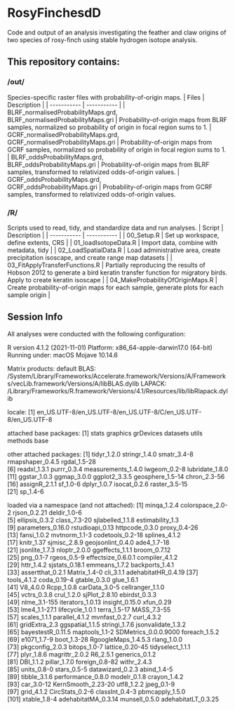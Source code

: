 # RosyFinchesdD

Code and output of an analysis investigating the feather and claw origins of two species of rosy-finch using stable hydrogen isotope analysis.

## This repository contains:
### /out/
Species-specific raster files with probability-of-origin maps.
| Files                                   | Description |
| -----------                            | ----------- |
| BLRF_normalisedProbabilityMaps.grd,<br>BLRF_normalisedProbabilityMaps.gri  | Probability-of-origin maps from BLRF samples, normalized so probability of origin in focal region sums to 1.
| GCRF_normalisedProbabilityMaps.grd,<br>GCRF_normalisedProbabilityMaps.gri  | Probability-of-origin maps from GCRF samples, normalized so probability of origin in focal region sums to 1.
| BLRF_oddsProbabilityMaps.grd,<br>BLRF_oddsProbabilityMaps.gri  | Probability-of-origin maps from BLRF samples, transformed to relativized odds-of-origin values.
| GCRF_oddsProbabilityMaps.grd,<br>GCRF_oddsProbabilityMaps.gri  | Probability-of-origin maps from GCRF samples, transformed to relativized odds-of-origin values.

### /R/
Scripts used to read, tidy, and standardize data and run analyses.
| Script                                 | Description |
| -----------                            | ----------- |
| 00_Setup.R                             | Set up workspace, define extents, CRS |
| 01_loadIsotopeData.R                   | Import data, combine with metadata, tidy |
| 02_LoadSpatialData.R                   | Load administrative area, create precipitation isoscape, and create range map datasets |
| 03_FitApplyTransferFunctions.R         | Partially reproducing the results of Hobson 2012 to generate a bird keratin transfer function for migratory birds. Apply to create keratin isoscape |
| 04_MakeProbabilityOfOriginMaps.R       | Create probability-of-origin maps for each sample, generate plots for each sample origin |

## Session Info
All analyses were conducted with the following configuration:

R version 4.1.2 (2021-11-01)
Platform: x86_64-apple-darwin17.0 (64-bit)
Running under: macOS Mojave 10.14.6

Matrix products: default
BLAS:   /System/Library/Frameworks/Accelerate.framework/Versions/A/Frameworks/vecLib.framework/Versions/A/libBLAS.dylib
LAPACK: /Library/Frameworks/R.framework/Versions/4.1/Resources/lib/libRlapack.dylib

locale:
[1] en_US.UTF-8/en_US.UTF-8/en_US.UTF-8/C/en_US.UTF-8/en_US.UTF-8

attached base packages:
[1] stats     graphics  grDevices datasets  utils     methods   base     

other attached packages:
 [1] tidyr_1.2.0        stringr_1.4.0      smatr_3.4-8        rmapshaper_0.4.5   rgdal_1.5-28      
 [6] readxl_1.3.1       purrr_0.3.4        measurements_1.4.0 lwgeom_0.2-8       lubridate_1.8.0   
[11] ggstar_1.0.3       ggmap_3.0.0        ggplot2_3.3.5      geosphere_1.5-14   chron_2.3-56      
[16] assignR_2.1.1      sf_1.0-6           dplyr_1.0.7        isocat_0.2.6       raster_3.5-15     
[21] sp_1.4-6          

loaded via a namespace (and not attached):
  [1] minqa_1.2.4          colorspace_2.0-2     rjson_0.2.21         deldir_1.0-6        
  [5] ellipsis_0.3.2       class_7.3-20         sjlabelled_1.1.8     estimability_1.3    
  [9] parameters_0.16.0    rstudioapi_0.13      httpcode_0.3.0       proxy_0.4-26        
 [13] fansi_1.0.2          mvtnorm_1.1-3        codetools_0.2-18     splines_4.1.2       
 [17] knitr_1.37           sjmisc_2.8.9         geojsonlint_0.4.0    ade4_1.7-18         
 [21] jsonlite_1.7.3       nloptr_2.0.0         ggeffects_1.1.1      broom_0.7.12        
 [25] png_0.1-7            rgeos_0.5-9          effectsize_0.6.0.1   compiler_4.1.2      
 [29] httr_1.4.2           sjstats_0.18.1       emmeans_1.7.2        backports_1.4.1     
 [33] assertthat_0.2.1     Matrix_1.4-0         cli_3.1.1            adehabitatHR_0.4.19 
 [37] tools_4.1.2          coda_0.19-4          gtable_0.3.0         glue_1.6.1          
 [41] V8_4.0.0             Rcpp_1.0.8           carData_3.0-5        cellranger_1.1.0    
 [45] vctrs_0.3.8          crul_1.2.0           sjPlot_2.8.10        ebirdst_0.3.3       
 [49] nlme_3.1-155         iterators_1.0.13     insight_0.15.0       xfun_0.29           
 [53] lme4_1.1-27.1        lifecycle_1.0.1      terra_1.5-17         MASS_7.3-55         
 [57] scales_1.1.1         parallel_4.1.2       mvnfast_0.2.7        curl_4.3.2          
 [61] gridExtra_2.3        ggspatial_1.1.5      stringi_1.7.6        jsonvalidate_1.3.2  
 [65] bayestestR_0.11.5    maptools_1.1-2       SDMetrics_0.0.0.9000 foreach_1.5.2       
 [69] e1071_1.7-9          boot_1.3-28          RgoogleMaps_1.4.5.3  rlang_1.0.0         
 [73] pkgconfig_2.0.3      bitops_1.0-7         lattice_0.20-45      tidyselect_1.1.1    
 [77] plyr_1.8.6           magrittr_2.0.2       R6_2.5.1             generics_0.1.2      
 [81] DBI_1.1.2            pillar_1.7.0         foreign_0.8-82       withr_2.4.3         
 [85] units_0.8-0          stars_0.5-5          datawizard_0.2.3     abind_1.4-5         
 [89] tibble_3.1.6         performance_0.8.0    modelr_0.1.8         crayon_1.4.2        
 [93] car_3.0-12           KernSmooth_2.23-20   utf8_1.2.2           jpeg_0.1-9          
 [97] grid_4.1.2           CircStats_0.2-6      classInt_0.4-3       pbmcapply_1.5.0     
[101] xtable_1.8-4         adehabitatMA_0.3.14  munsell_0.5.0        adehabitatLT_0.3.25 
